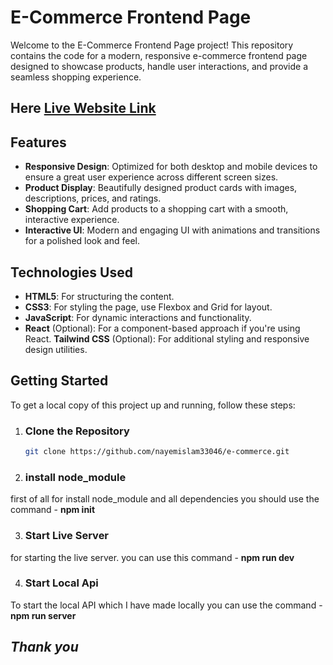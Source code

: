 # E-Commerce Frontend Page

Welcome to the E-Commerce Frontend Page project! This repository contains the code for a modern, responsive e-commerce frontend page designed to showcase products, handle user interactions, and provide a seamless shopping experience.

## Here [Live Website Link](https://66e1d3999c51b0497c21c330--wonderful-pixie-3975f9.netlify.app/)

## Features

- **Responsive Design**: Optimized for both desktop and mobile devices to ensure a great user experience across different screen sizes.
- **Product Display**: Beautifully designed product cards with images, descriptions, prices, and ratings.
- **Shopping Cart**: Add products to a shopping cart with a smooth, interactive experience.
- **Interactive UI**: Modern and engaging UI with animations and transitions for a polished look and feel.

## Technologies Used

- **HTML5**: For structuring the content.
- **CSS3**: For styling the page, use Flexbox and Grid for layout.
- **JavaScript**: For dynamic interactions and functionality.
- **React** (Optional): For a component-based approach if you're using React.
**Tailwind CSS** (Optional): For additional styling and responsive design utilities.

## Getting Started

To get a local copy of this project up and running, follow these steps:

1. ### **Clone the Repository**

   ```bash
   git clone https://github.com/nayemislam33046/e-commerce.git

2. ### **install node_module**
first of all for install node_module and all dependencies you should use the command - **npm init** 

3. ### **Start Live Server**
  for starting the live server. you can use this command - **npm run dev**

4. ### **Start Local Api** 
To start the local API which I have made locally you can use the command - **npm run server**

##  *Thank you*
